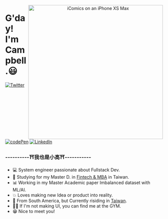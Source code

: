 <p align="center">
<img src="https://i.ibb.co/gychY6X/19362653.jpg" width="430" alt="iComics on an iPhone XS Max" align="right"  />
</p>

# G'day! I'm **Campbell**.😃

<p align="left">
<a href="#">
<img src="https://img.shields.io/badge/-Twitter-blue??style=flat&logo=Twitter" alt="Twitter"/></a> 
  
<a href="#">
<img src="https://img.shields.io/badge/-codePen-success??style=flat&logo=codepen" alt="codePen"/></a> 
  
<a href="#">
<img src="https://img.shields.io/badge/-LinkedIn-blue??style=flat&logo=linkedin" alt="LinkedIn" /></a>
  
   ### ----------⛩我也是小高⛩-----------

</p>

* 💻 System engineer passionate about Fullstack Dev. 
* 📖 Studying for my Master D. in [Fintech & MBA](https://imba.ntut.edu.tw/) in Taiwan. 
* 📊 Working in my Master Academic paper Imbalanced dataset with ML/AI.
* 💥 Loves making new Idea or product into reality.
* 📍 From South America, but Currently risiding in [Taiwan](https://en.wikipedia.org/wiki/Taiwan).
* 🤸‍♂️ If I'm not making UI, you can find me at the GYM.
* 😁 Nice to meet you!
